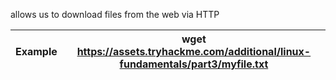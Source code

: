 

allows us to download files from the web via HTTP

| Example | wget <https://assets.tryhackme.com/additional/linux-fundamentals/part3/myfile.txt> |
|---------|------------------------------------------------------------------------------------|
